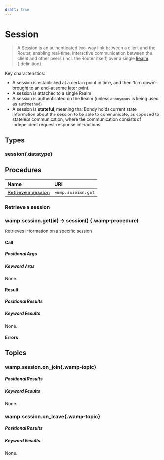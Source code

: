 ```yaml
---
draft: true
---
```

# Session
> A Session is an authenticated two-way link between a client and the Router, enabling real-time, interactive communication between the client and other peers (incl. the Router itself) over a single [Realm](/reference/wamp_api/realm).{.definition}

Key characteristics:

* A session is established at a certain point in time, and then ‘torn down’–brought to an end–at some later point.
* A session is attached to a single Realm
* A session is authenticated on the Realm (unless `anonymous` is being used as `authmethod`)
* A session is **stateful**, meaning that Bondy holds current state information about the session to be able to communicate, as opposed to stateless communication, where the communication consists of independent request-response interactions.



## Types
### session{.datatype}

<DataTreeView :data="session" :maxDepth="10" />

## Procedures

|Name|URI|
|:---|:---|
|[Retrieve a session](#retrieve-a-realm)|`wamp.session.get`|


### Retrieve a session
### wamp.session.get(id) -> session() {.wamp-procedure}
Retrieves information on a specific session

#### Call
##### Positional Args
<DataTreeView
    :maxDepth="10"
    :data="JSON.stringify({
        '0':{
            'type': 'id',
            'description' : 'The session identifier.'
        }
    })"
/>

##### Keyword Args
None.

#### Result

##### Positional Results

##### Keyword Results
None.

#### Errors

## Topics

### wamp.session.on_join{.wamp-topic}
##### Positional Results
<DataTreeView
    :maxDepth="10"
    :data="JSON.stringify({
        '0':{
            'type': 'uri',
            'description' : 'The URI of the realm you have created.'
        }
    })"
/>

##### Keyword Results
None.

### wamp.session.on_leave{.wamp-topic}
##### Positional Results
<DataTreeView
    :maxDepth="10"
    :data="JSON.stringify({
        '0':{
            'type': 'uri',
            'description' : 'The URI of the realm you have created.'
        }
    })"
/>

##### Keyword Results
None.

<script>
export default {
    data() {
        return {
            session: `{
                "name" : {
                    "description": "The name of the thing",
                    "type": "string",
                    "required": true,
                    "mutable": true
                }

            }`
        }
    }
}
</script>